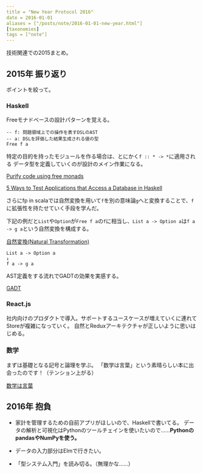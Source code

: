 ```yaml
---
title = "New Year Protocol 2016"
date = 2016-01-01
aliases = ["/posts/note/2016-01-01-new-year.html"]
[taxonomies]
tags = ["note"]
---
```


技術関連での2015まとめ。

## 2015年 振り返り

ポイントを絞って。

### Haskell

Freeモナドベースの設計パターンを覚える。

```
-- f: 問題領域上での操作を表すDSLのAST
-- a: DSLを評価した結果生成される値の型
Free f a
```

特定の目的を持ったモジュールを作る場合は、とにかく`f :: * -> *`に適用される
データ型を定義していくのが設計のメイン作業になる。

[Purify code using free monads](http://www.haskellforall.com/2012/07/purify-code-using-free-monads.html)

[5 Ways to Test Applications that Access a Database in Haskell](http://functor.tokyo/blog/2015-11-20-testing-db-access)

さらにfp in scalaでは自然変換を用いて`f`を別の意味論`g`へと変換することで、`f`に拡張性を持たせていく手段を学んだ。

下記の例だと`List`や`Option`が`Free f a`の`f`に相当し、`List a -> Option a`は`f a -> g a`という自然変換を構成する。

[自然変換(Natural Transformation)](http://eed3si9n.com/learning-scalaz/ja/Natural-Transformation.html)

```
List a -> Option a
↓
f a -> g a
```

AST定義をする流れでGADTの効果を実感する。

[GADT](https://en.m.wikibooks.org/wiki/Haskell/GADT)

### React.js

社内向けのプロダクトで導入。サポートするユースケースが増えていくに連れてStoreが複雑になっていく。
自然とReduxアーキテクチャが正しいように思いはじめる。

### 数学

まずは基礎となる記号と論理を学ぶ。
「数学は言葉」という素晴らしい本に出会ったのです！（テンション上がる）

[数学は言葉](http://www.amazon.co.jp/dp/4489020538)

## 2016年 抱負

- 家計を管理するための自前アプリがほしいので、Haskellで書いてる。
データの解析と可視化はPythonのツールチェインを使いたいので……**PythonのpandasやNumPyを使う。**

- データの入力部分はElmで行きたい。

- 「型システム入門」を読み切る。（無理かな……）
